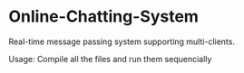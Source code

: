 # Online-Chatting-System
Real-time message passing system supporting multi-clients. 

Usage:
Compile all the files and run them sequencially
